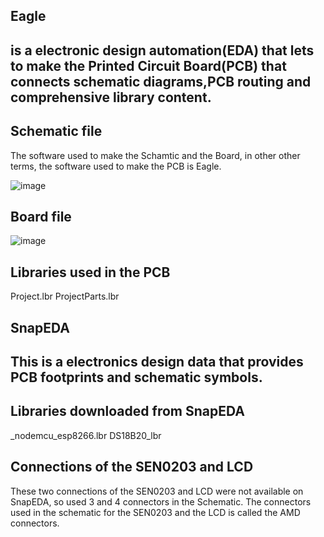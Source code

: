 ## Eagle 
## is a electronic design automation(EDA) that lets to make the Printed Circuit Board(PCB) that connects schematic diagrams,PCB routing and comprehensive library content. 

## Schematic file 
The software used to make the Schamtic and the Board, in other other terms, the software used to make the PCB is Eagle. 

![image](https://github.com/MMemon2003/HealthProject2024/assets/146339735/4ec3e7d6-1d03-4f78-bd19-e8e99ab38af2)

## Board file 
![image](https://github.com/MMemon2003/HealthProject2024/assets/146339735/40efdbb5-52db-4307-967d-db1809284f0e)

## Libraries used in the PCB 
Project.lbr
ProjectParts.lbr
## SnapEDA
## This is a electronics design data that provides PCB footprints and schematic symbols.
## Libraries downloaded from SnapEDA
_nodemcu_esp8266.lbr
DS18B20_lbr

## Connections of the SEN0203 and LCD 
These two connections of the SEN0203 and LCD were not available on SnapEDA, so used 3 and 4 connectors in the Schematic. 
The connectors used in the schematic for the SEN0203 and the LCD is called the AMD connectors. 






